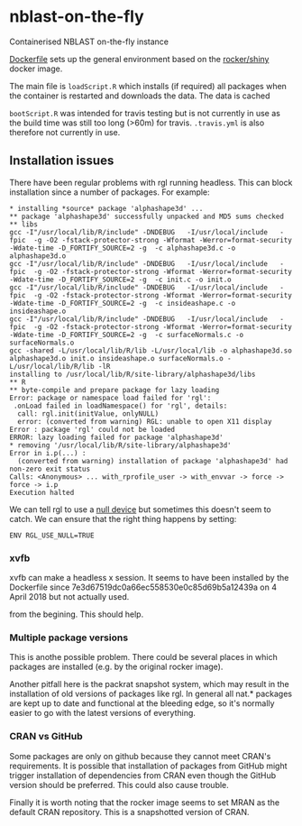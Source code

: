 # nblast-on-the-fly
Containerised NBLAST on-the-fly instance 

[Dockerfile](./Dockerfile) sets up the general environment based
on the [rocker/shiny](https://hub.docker.com/r/rocker/shiny/) docker image.


The main file is `loadScript.R` which installs (if required) all packages
when the container is restarted and downloads the data. The data is cached 

`bootScript.R` was intended for travis testing but is not currently in use
as the build time was still too long (>60m) for travis. `.travis.yml` is
also therefore not currently in use.

## Installation issues

There have been regular problems with rgl running headless. This can 
block installation since a number of packages. For example:

```
* installing *source* package 'alphashape3d' ...
** package 'alphashape3d' successfully unpacked and MD5 sums checked
** libs
gcc -I"/usr/local/lib/R/include" -DNDEBUG   -I/usr/local/include   -fpic  -g -O2 -fstack-protector-strong -Wformat -Werror=format-security -Wdate-time -D_FORTIFY_SOURCE=2 -g  -c alphashape3d.c -o alphashape3d.o
gcc -I"/usr/local/lib/R/include" -DNDEBUG   -I/usr/local/include   -fpic  -g -O2 -fstack-protector-strong -Wformat -Werror=format-security -Wdate-time -D_FORTIFY_SOURCE=2 -g  -c init.c -o init.o
gcc -I"/usr/local/lib/R/include" -DNDEBUG   -I/usr/local/include   -fpic  -g -O2 -fstack-protector-strong -Wformat -Werror=format-security -Wdate-time -D_FORTIFY_SOURCE=2 -g  -c insideashape.c -o insideashape.o
gcc -I"/usr/local/lib/R/include" -DNDEBUG   -I/usr/local/include   -fpic  -g -O2 -fstack-protector-strong -Wformat -Werror=format-security -Wdate-time -D_FORTIFY_SOURCE=2 -g  -c surfaceNormals.c -o surfaceNormals.o
gcc -shared -L/usr/local/lib/R/lib -L/usr/local/lib -o alphashape3d.so alphashape3d.o init.o insideashape.o surfaceNormals.o -L/usr/local/lib/R/lib -lR
installing to /usr/local/lib/R/site-library/alphashape3d/libs
** R
** byte-compile and prepare package for lazy loading
Error: package or namespace load failed for 'rgl':
 .onLoad failed in loadNamespace() for 'rgl', details:
  call: rgl.init(initValue, onlyNULL)
  error: (converted from warning) RGL: unable to open X11 display
Error : package 'rgl' could not be loaded
ERROR: lazy loading failed for package 'alphashape3d'
* removing '/usr/local/lib/R/site-library/alphashape3d'
Error in i.p(...) :
  (converted from warning) installation of package 'alphashape3d' had non-zero exit status
Calls: <Anonymous> ... with_rprofile_user -> with_envvar -> force -> force -> i.p
Execution halted
```

We can tell rgl to use a [null device](https://www.rdocumentation.org/packages/rgl/topics/rgl.useNULL) but
sometimes this doesn't seem to catch. We can ensure that the right thing
happens by setting:

```
ENV RGL_USE_NULL=TRUE
```

### xvfb

xvfb can make a headless x session. It seems to have been installed by the Dockerfile
since 7e3d67519dc0a66ec558530e0c85d69b5a12439a on 4 April 2018 but not actually used.

from the begining. This should help.

### Multiple package versions
This is anothe possible problem. There could be several places in 
which packages are installed (e.g. by the original rocker image).

Another pitfall here is the packrat snapshot system, which may result in the 
installation of old versions of packages like rgl. In general all nat.* packages
are kept up to date and functional at the bleeding edge, so it's normally
easier to go with the latest versions of everything.

### CRAN vs GitHub

Some packages are only on github because they cannot meet CRAN's requirements.
It is possible that installation of packages from  GitHub might trigger
installation of dependencies from CRAN even though the GitHub version should
be preferred. This could also cause trouble.

Finally it is worth noting that the rocker image seems to set MRAN as
the default CRAN repository. This is a snapshotted version of CRAN.

